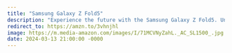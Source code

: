```yaml
---
title: "Samsung Galaxy Z Fold5"
description: "Experience the future with the Samsung Galaxy Z Fold5. Unleash boundless possibilities with its expansive 1TB storage, stunning Phantom Black design, and a seamless, unfolding display. Elevate your tech journey with confidence, backed by a 3-year manufacturer extended warranty. Embrace innovation and redefine your smartphone experience with the Galaxy Z Fold5. #affiliate #ad"
redirect_to: https://amzn.to/3vhnjhl
image: https://m.media-amazon.com/images/I/71MCVNyZahL._AC_SL1500_.jpg
date: 2024-03-13 21:00:00 -0000
---
```

